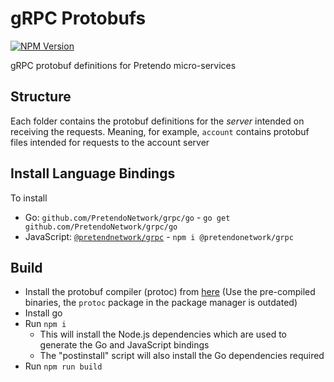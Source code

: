 # gRPC Protobufs

[![NPM Version](https://img.shields.io/npm/v/%40pretendonetwork%2Fgrpc)](https://www.npmjs.com/package/@pretendonetwork/grpc)

gRPC protobuf definitions for Pretendo micro-services

## Structure

Each folder contains the protobuf definitions for the _server_ intended on receiving the requests. Meaning, for example, `account` contains protobuf files intended for requests to the account server

## Install Language Bindings

To install

- Go: `github.com/PretendoNetwork/grpc/go` - `go get github.com/PretendoNetwork/grpc/go`
- JavaScript: [`@pretendnetwork/grpc`](https://www.npmjs.com/package/@pretendonetwork/grpc) - `npm i @pretendonetwork/grpc`

## Build

- Install the protobuf compiler (protoc) from [here](https://grpc.io/docs/protoc-installation/#install-pre-compiled-binaries-any-os) (Use the pre-compiled binaries, the `protoc` package in the package manager is outdated)
- Install go
- Run `npm i`
  - This will install the Node.js dependencies which are used to generate the Go and JavaScript bindings
  - The "postinstall" script will also install the Go dependencies required
- Run `npm run build`
